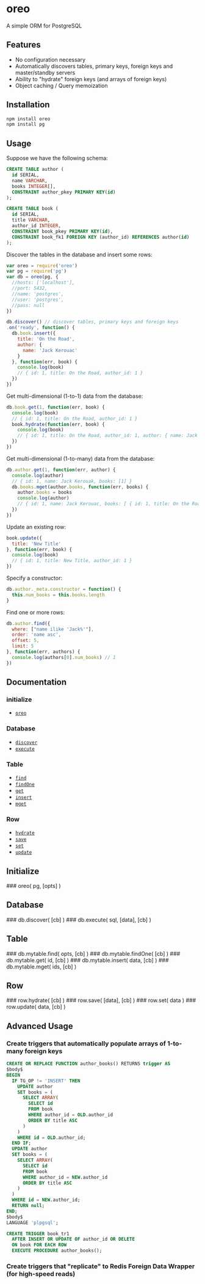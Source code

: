 # oreo

A simple ORM for PostgreSQL

## Features

- No configuration necessary
- Automatically discovers tables, primary keys, foreign keys and master/standby servers
- Ability to "hydrate" foreign keys (and arrays of foreign keys)
- Object caching / Query memoization

## Installation

```bash
npm install oreo
npm install pg
```

## Usage

Suppose we have the following schema:
```sql
CREATE TABLE author (
  id SERIAL,
  name VARCHAR,
  books INTEGER[],
  CONSTRAINT author_pkey PRIMARY KEY(id)
);

CREATE TABLE book (
  id SERIAL,
  title VARCHAR,
  author_id INTEGER,
  CONSTRAINT book_pkey PRIMARY KEY(id),
  CONSTRAINT book_fk1 FOREIGN KEY (author_id) REFERENCES author(id)
);
```

Discover the tables in the database and insert some rows:
```js
var oreo = require('oreo')
var pg = require('pg')
var db = oreo(pg, {
  //hosts: ['localhost'],
  //port: 5432,
  //name: 'postgres',
  //user: 'postgres',
  //pass: null
})

db.discover() // discover tables, primary keys and foreign keys
.on('ready', function() {
  db.book.insert({
    title: 'On the Road',
    author: {
      name: 'Jack Kerouac'
    }
  }, function(err, book) {
    console.log(book)
    // { id: 1, title: On the Road, author_id: 1 } 
  })
})
```

Get multi-dimensional (1-to-1) data from the database:
```js
db.book.get(1, function(err, book) {
  console.log(book)
  // { id: 1, title: On the Road, author_id: 1 } 
  book.hydrate(function(err, book) {
    console.log(book)
    // { id: 1, title: On the Road, author_id: 1, author: { name: Jack Kerouac, books: [1] } }
  })
})
```

Get multi-dimensional (1-to-many) data from the database:
```js
db.author.get(1, function(err, author) {
  console.log(author)
  // { id: 1, name: Jack Kerouak, books: [1] } 
  db.books.mget(author.books, function(err, books) {
    author.books = books
    console.log(author)
    // { id: 1, name: Jack Kerouac, books: [ { id: 1, title: On the Road, author_id: 1 } ] }
  })
})
```

Update an existing row:
```js
book.update({
  title: 'New Title'
}, function(err, book) {
  console.log(book)
  // { id: 1, title: New Title, author_id: 1 } 
})
```

Specify a constructor:
```js
db.author._meta.constructor = function() {
  this.num_books = this.books.length
}
```

Find one or more rows:
```js
db.author.find({
  where: ["name ilike 'Jack%'"],
  order: 'name asc',
  offset: 5,
  limit: 5
}, function(err, authors) {
  console.log(authors[0].num_books) // 1
})
```

## Documentation

### initialize

* [`oreo`](#oreo)

### Database

* [`discover`](#discover)
* [`execute`](#execute)

### Table

* [`find`](#find)
* [`findOne`](#findOne)
* [`get`](#get)
* [`insert`](#insert)
* [`mget`](#mget)

### Row

* [`hydrate`](#hydrate)
* [`save`](#save)
* [`set`](#set)
* [`update`](#update)

## Initialize

<a name="oreo" />
### oreo( pg, [opts] )

## Database

<a name="discover" />
### db.discover( [cb] )

<a name="execute" />
### db.execute( sql, [data], [cb] )

## Table

<a name="find" />
### db.mytable.find( opts, [cb] )

<a name="findOne" />
### db.mytable.findOne( [cb] )

<a name="get" />
### db.mytable.get( id, [cb] )

<a name="insert" />
### db.mytable.insert( data, [cb] )

<a name="mget" />
### db.mytable.mget( ids, [cb] )

## Row

<a name="hydrate" />
### row.hydrate( [cb] )

<a name="save" />
### row.save( [data], [cb] )

<a name="set" />
### row.set( data )

<a name="update" />
### row.update( data, [cb] )

## Advanced Usage

### Create triggers that automatically populate arrays of 1-to-many foreign keys

```sql
CREATE OR REPLACE FUNCTION author_books() RETURNS trigger AS
$body$
BEGIN
  IF TG_OP != 'INSERT' THEN
    UPDATE author
    SET books = (
      SELECT ARRAY(
        SELECT id
        FROM book
        WHERE author_id = OLD.author_id
        ORDER BY title ASC
      )
    )
    WHERE id = OLD.author_id;
  END IF;
  UPDATE author
  SET books = (
    SELECT ARRAY(
      SELECT id
      FROM book
      WHERE author_id = NEW.author_id
      ORDER BY title ASC
    )
  )
  WHERE id = NEW.author_id;
  RETURN null;
END;
$body$
LANGUAGE 'plpgsql';

CREATE TRIGGER book_tr1
  AFTER INSERT OR UPDATE OF author_id OR DELETE 
  ON book FOR EACH ROW 
  EXECUTE PROCEDURE author_books();
```

### Create triggers that "replicate" to Redis Foreign Data Wrapper (for high-speed reads)

